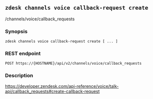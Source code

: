 ## `zdesk channels voice callback-request create`

/channels/voice/callback_requests

### Synopsis

    zdesk channels voice callback-request create [ ... ]

### REST endpoint

    POST https://{HOSTNAME}/api/v2/channels/voice/callback_requests

### Description

https://developer.zendesk.com/api-reference/voice/talk-api/callback_requests#create-callback-request

